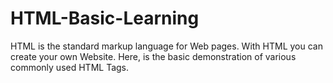 # HTML-Basic-Learning
HTML is the standard markup language for Web pages.  With HTML you can create your own Website. Here, is the basic demonstration of various commonly used HTML Tags.
